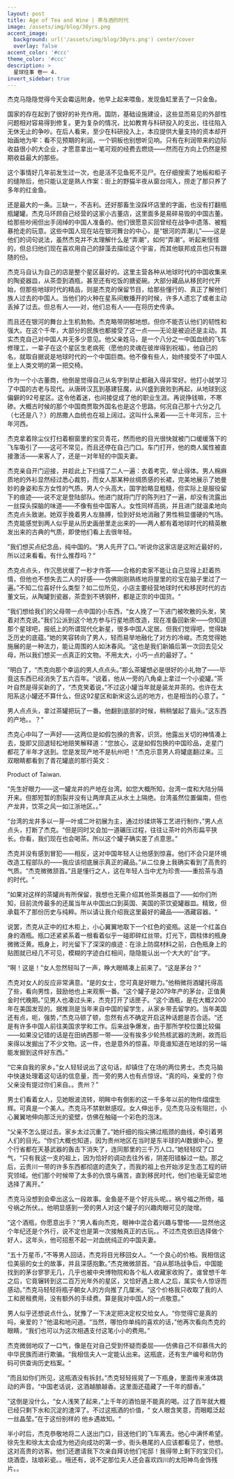 ```yaml
---
layout: post
title: Age of Tea and Wine | 茶与酒的时代
image: /assets/img/blog/30yrs.png
accent_image: 
  background: url('/assets/img/blog/30yrs.png') center/cover
  overlay: false
accent_color: '#ccc'
theme_color: '#ccc'
description: >
  星球往事 卷一 4.
invert_sidebar: true
---
```



杰克马隐隐觉得今天会霉运附身。他早上起来喂鱼，发现鱼缸里丢了一只金鱼。

国家的存在起到了很好的补充作用。国防，基础设施建设，这些显而易见的外部性问题相对容易得到修复。更为复杂的情况，比如教育与科研投入的支出，往往陷入无休无止的争吵。在后人看来，至少在科研投入上，本应提供大量支持的资本却开始画地为牢：看不见预期的利润，一个铜板也别想听见响。只有在利润带来的边际收益很小的大企业，才愿意拿出一笔可观的经费去燃烧——然而在方向上仍然是预期收益最大的那些。

这个事情好几年前发生过一次，也是活不见鱼死不见尸。在仔细搜索了地板和柜子的缝隙后，他只能认定是熟人作案：街上的野猫半夜从窗台闯入，捞走了那只养了多年的红金鱼。

还是最大的一条。三缺一，不吉利。还好那畜生没踩坏店里的字画，也没有打翻瓶瓶罐罐。杰克马环顾自己经营的这家小古董店，这里面多是易碎易毁的中国古董。给那些吵闹但出手阔绰的中国人准备的。他们很愿意买回曾经在战争中遗落、被粗暴抢走的玩意。这些中国人现在站在银河舞台的中心，是“银河的弄潮儿”——这是他们的词句说法，虽然杰克并不太理解什么是“弄潮”，如何“弄潮”。听起来怪怪的，但总归他们现在喜欢用自己的辞藻去描绘这个宇宙，而其他联邦成员也只有跟随的份。

杰克马自认为自己的店是整个星区最好的。这里主营各种从地球时代的中国收集来的陶瓷器皿，从茶壶到酒瓶，甚至还有吃饭的搪瓷碗。大部分藏品从移民时代开始，但那些地球时代的精品，则是杰克的保留节目，给那些懂行的、真正了解他们族人过去的中国人。当他们的火种在星系间散播开的时候，许多人遗忘了或者主动丢掉了过去。但总有人——对，他们总有人——在将历史传承。

而且还在银河的舞台上生机勃勃。杰克略带阴郁地想。但你不能否认他们的韧性和强大。在这个千年，大部分的民族也都接受了这一点——无论是被迫还是主动。其实杰克自己对中国人并无多少意见。他父亲姓马，是一个八分之一中国血统的飞车修理工，一辈子在这个星区生老病死（愿他的灵魂在彼岸得到祝福）。他自己的名，就取自据说是地球时代的一个中国巨商。他不像有些人，始终接受不了中国人坐上人类文明的第一把交椅。

作为一个小古董商，他倒是觉得自己从名字到举止都融入得非常好。他打小就学习了中国的古老与现代。从唐砖汉瓦到基建狂魔，从兴盛到衰败到再起，从地球到这偏僻的92号星区。这令他着迷，也间接促成了他的职业生涯。再说挣钱嘛，不寒碜。大概古时候的那个中国商贾取外国名也是这个思路。何况自己那十六分之几（七还是八？）的昂撒人血统也在祖上阔过。这叫什么来着——三十年河东，三十年河西。

杰克拿着除尘仪打扫着橱窗里的宝贝青花，然而他的目光很快就被门口缓缓落下的飞车吸引了——这可不常见，而且还停在自己门口。车门打开，他的商人属性被直接激活——来客人了，还是一对年轻的中国夫妻。

杰克亲自开门迎接，并趁此上下扫描了二人一遍：衣着考究，举止得体。男人棉麻质地的外衫显然经过悉心裁剪，而女人那某种丝绸质感的长裙，完美地展示了她曼妙的身姿和东方女性的气质。男人个头高大，国字脸略显粗糙，但实际上是服役留下的痕迹——说不定是登陆部队。他进门就将门厅的陈列扫了一遍，却没有流露出一丝探头探脑的味道——不像有些中国客人。女性同样高挑，并且进门就温柔地向杰克点头致谢。她双手挽着男人左胳膊，恰到好处地消融了男性稍显僵硬的气场。杰克能感觉到两人似乎是从历史画册里走出来的——两人都有着地球时代的精英散发出来的古典的气质，即使他们看上去很年轻。

”我们想买点纪念品，纯中国的。“男人先开了口。”听说你这家店是这附近最好的，所以过来看看。有什么推荐吗？“

杰克点点头，作沉思状缓了一秒才作答——合格的卖家不能让自己显得上赶着热情，但他也不想失去二人的好感——仿佛刚刚熟练地将屋里的珍宝在脑子里过了一遍。”不知二位喜好什么类型？如二位所见，小店主要经营地球时代和移民时代的古董文玩，从陶罐到瓷器，茶壶到不锈钢杯，都是正宗的中国货。“

”我们想给我们的父母带一点中国的小东西，“女人挽了一下进门被吹散的头发，笑着对杰克说。”我们公派到这个地方参与行星地质改造，现在准备回新宋——你知道那个星球吧，报纸上的所谓现代化新星，很多中国人定居。但我们觉得吧，觉得缺乏历史的底蕴。”她的笑容转向了男人，轻而易举地融化了对方的冷峻。杰克觉得她施展的是一种法力，能让周围的人如沐春风。“这也是我们新婚后第一次回去见父母，所以我们想买一点真正的文物。不用太大，小巧一点的最好了。“

”明白了，“杰克向那个幸运的男人点点头。”那么茶罐想必是很好的小礼物了——毕竟这东西已经消失了五六百年。“说着，他从一旁的八角桌上拿过一个小瓷罐。”茶叶自然是得买新的了，“杰克笑着说，”不过这小罐当年就是装龙井茶的。也许在太阳系这小罐还不算什么，但这92星区和新宋这么远的地方，也是相当的心意了。“

男人点点头，拿过茶罐把玩了一番。他翻到底部的时候，稍稍皱起了眉头。”这东西的产地。。？“

杰克心中叫了一声好——这两位是如假包换的贵客，识货。他露出关切的神情凑上去，旋即又回退轻松地赔笑解释道：“您放心，这是如假包换的中国珍品，走星门都花了半年才送到。您是发现产地不是杭州吧！“杰克示意男人将罐底翻过来。三双眼睛都看到了青花罐底的那行英文：

Product of Taiwan.

“先生好眼力——这一罐龙井的产地在台湾。如您大概所知，台湾一度和大陆分隔开来。但那短暂的割裂并没有让两岸真正从水土上隔绝。台湾虽然位置偏南，但也产龙井，饮茶之风一如江浙地区。。”

“台湾的龙井多以一芽一叶或二叶初展为主，通过炒揉烘等工艺进行制作，”男人点点头，打断了杰克。“但是同时又会加一道碾压过程，往往让茶叶的外形扁平狭长。你看，我们现在也会喝茶。所以这个罐子确实差了点意思。”

杰克并没有感到冒犯——相反，这对中国年轻人让他感到惊喜。他们不会只是环境改造工程部队的——我应该彻底展示真正的藏品。”从二位身上我确实看到了高贵的气质。“杰克微微颔首。”且是懂行之人，这在年轻人当中尤为珍贵——重拾茶与酒的时代。“

”如果对这样的茶罐尚有所保留，我想也无需介绍其他茶类器皿了——如你们所知，目前流传最多的还属当年从中国出口到英国、美国的茶饮瓷罐器皿。精致，但承载不了那份历史与纯粹。所以请让我介绍我这里最好的藏品——酒藏容器。“

说罢，杰克从正中的红木柜上，小心翼翼地取下一个红色的瓷瓶。这是一个红盖白身的酒瓶。瓶口还紧紧系着一根看着似乎一碰即碎红丝带。灯光下，圆柱体的瓶身微微泛黄。瓶身上，时光留下了深深的痕迹：在涂上防腐材料之前，白色瓶身上的贴图就已经几不可见，模糊的字迹白红相间，隐隐能认出一个大大的”台“字。

“啊！这是！”女人忽然轻叫了一声，睁大眼睛凑上前来了。“这是茅台？”

杰克对女人的反应非常满意。“是的女士，您可真是好眼力。”他稍微将酒罐托得高了些，看向男性，鼓励他也上来观察一番。“这个罐子是2079年产的茅台，正值黄金时代晚期。”见男人也凑过头来，杰克打开了话匣子。“这个酒瓶，是在大概2200年在美国发现的。据推测是当年来自中国的留学生，从家乡带去留学的。当年美国还有点，呃，强势，”杰克马顿了顿，忽然有点不确定开启这种话题是否合适。“还是有许多中国人前往美国求学和工作。后来战争爆发，由于那所学校位置比较偏——如果没记错的话是在田纳西那一带——没有挨多少轮热核武器的洗刷，故而后来得以发掘出了不少文物。这一件，也是意外的惊喜。毕竟谁知道在地球的另一端能发掘到这件好东西。”

“它来自我的家乡。”女人轻轻说出了这句话，却镇住了在场的两位男士。杰克马脑中快速处理着这句话的信息量，而一旁的男人也有点惊讶。“真的吗，亲爱的？你父亲没有提过你们来自。。贵州？”

男士们看着女人，见她眼波流转，明眸中有倒影的这一千多年以前的物件熠熠生辉。可真是一个美人。杰克马不禁默默感叹。女人伸出手，见杰克马没有阻拦，小心翼翼地伸向那泛光的瓷壁，仿佛在触碰一个彩色的泡沫。

“父亲不怎么提过去。家乡太过沉重了。”她纤细的指尖拂过瓶颈的曲线，牵引着男人们的目光。“你们大概也知道，因为贵州地区在当时是东半球的AI数据中心，整个行省都在天基武器的轰击下消失了，连同那里的三千万人口。”她轻轻叹了口气，“只有我这一支的祖上，因为恰好的调动去往外省，阴差阳错躲过一劫。那之后，云贵川一带的许多东西都彻底的遗失了，而我的祖上也开始涉足生态工程的研究领域。他们那个时候带了太多的仇恨与痛苦，直到移民时代，他们也毫无留恋地选择了离开。”

杰克马没想到会牵出这么一段故事。金鱼是不是个好兆头呢。。祸兮福之所倚，福兮祸之所伏。。他明显感到一旁的男人对这个罐子的兴趣肉眼可见的陡增。

“这个酒瓶，你愿意出手？”男人看向杰克，眼神中混合着兴趣与警惕——显然他这个年纪还是个外行，说不定也是第一次接触真正的古玩。。不过杰克依旧选择做个好人，这年头，他可招惹不起一对血统纯正的中国夫妻。

“五十万星币，”不等男人回话，杰克将目光移回女人。“一个良心的价格。我相信这位美丽的女士的故事，并且深感抱歉。”杰克微微颔首。“自从那场战争后，中国能找到的茅台寥寥无几，几乎也被中央博物院和各个私人收藏家收购了。谁曾想千年之后，它竟辗转到这二百万光年外的星区，又恰好遇上故人之后，属实令人惊讶而感动。”杰克马轻轻将瓶子朝女人的方向推了几厘米。“这个价格我只收取了我的人工和房租费用，没有额外的手续费。算是我对中国人的一点敬意。”

男人似乎还想说点什么，犹豫了一下决定把决定权交给女人。“你觉得它是真的吗，亲爱的？”他温和地问道。“当然，哪怕你单纯的喜欢的话，”他再次看向杰克的眼睛，“我们也可以为这次相遇支付这笔小小的费用。”

杰克微弱地叹了一口气，像是在对自己受到怀疑而委屈——仿佛自己不仰慕伟大的中华民族而进行欺骗。“我相信夫人一定能认出来。这瓶底，还有生产编号和防伪码可供查询历史档案。“

”而且如你们所见，这瓶酒没有拆封。”杰克轻轻摇晃了一下瓶身，里面传来液体跳动的声音。“中国老话说，这酒越酿越香。这里面还蕴藏了一千年的醇香。”

”这倒是没什么，“女人浅笑了起来，”上千年的酒怕是不能真的喝。过了百年就大概已经只剩下水和沉淀的渣滓了。不过这瓶酒的价值，“ 女人眼含笑意，而眼眶泛起一丝晶莹。”在于这份别样的 他乡遇故知。“

半小时后，杰克恭敬地将二人送出门口，目送他们的飞车离去。他心中满怀希望。徐先生和徐太太会成为他迈向成功的第一步。街头巷尾的人应该都看见了，他想。这对高贵的访客。他们还邀请我下次亲自拜访他们宅邸！我得带上剩下的宝贝们，烧酒壶，珐琅彩瓷。。哦还有，说不定那位夫人还会喜欢四川的太阳神鸟金饰残片。。
